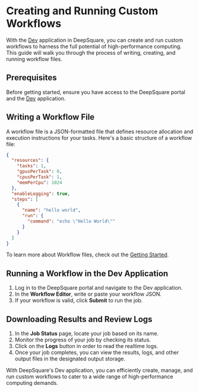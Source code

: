 # Creating and Running Custom Workflows

With the [Dev](https://app.deepsquare.run/sandbox) application in DeepSquare, you can create and run custom workflows to harness the full potential of high-performance computing. This guide will walk you through the process of writing, creating, and running workflow files.

## Prerequisites

Before getting started, ensure you have access to the DeepSquare portal and the [Dev](https://app.deepsquare.run/sandbox) application.

## Writing a Workflow File

A workflow file is a JSON-formatted file that defines resource allocation and execution instructions for your tasks. Here's a basic structure of a workflow file:

```json
{
  "resources": {
    "tasks": 1,
    "gpusPerTask": 0,
    "cpusPerTask": 1,
    "memPerCpu": 1024
  },
  "enableLogging": true,
  "steps": [
    {
      "name": "hello world",
      "run": {
        "command": "echo \"Hello World\""
      }
    }
  ]
}
```

To learn more about Workflow files, check out the [Getting Started](/workflow/getting-started/introduction).

## Running a Workflow in the Dev Application

1. Log in to the DeepSquare portal and navigate to the Dev application.
2. In the **Workflow Editor**, write or paste your workflow JSON.
3. If your workflow is valid, click **Submit** to run the job.

## Downloading Results and Review Logs

1. In the **Job Status** page, locate your job based on its name.
2. Monitor the progress of your job by checking its status.
3. Click on the **Logs** button in order to read the realtime logs.
4. Once your job completes, you can view the results, logs, and other output files in the designated output storage.

With DeepSquare's Dev application, you can efficiently create, manage, and run custom workflows to cater to a wide range of high-performance computing demands.
